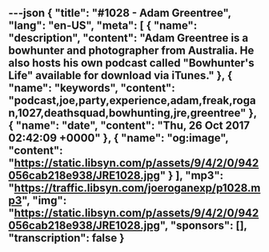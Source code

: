 ---json
{
  "title": "#1028 - Adam Greentree",
  "lang": "en-US",
  "meta": [
    {
      "name": "description",
      "content": "Adam Greentree is a bowhunter and photographer from Australia. He also hosts his own podcast called \"Bowhunter's Life\" available for download via iTunes."
    },
    {
      "name": "keywords",
      "content": "podcast,joe,party,experience,adam,freak,rogan,1027,deathsquad,bowhunting,jre,greentree"
    },
    {
      "name": "date",
      "content": "Thu, 26 Oct 2017 02:42:09 +0000"
    },
    {
      "name": "og:image",
      "content": "https://static.libsyn.com/p/assets/9/4/2/0/942056cab218e938/JRE1028.jpg"
    }
  ],
  "mp3": "https://traffic.libsyn.com/joeroganexp/p1028.mp3",
  "img": "https://static.libsyn.com/p/assets/9/4/2/0/942056cab218e938/JRE1028.jpg",
  "sponsors": [],
  "transcription": false
}
---
<episode-header />

<timemark seconds="0" />

<transcribe-call-to-action />

<episode-footer />